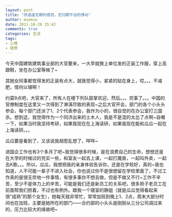 ```yaml
---
layout: post
title: "厌遥遥无期的感觉，恋归期不远的悸动"
author: miemie
date: 2011-10-20 15:42
comments: true
categories: 生活
tags:
- 心情
- 随想
---
```


今天中国建筑建筑事业部的大官要来，一大早就换上单位发的正装工作服，穿上高跟鞋，坐在办公室等候了~

<!-- more -->

其她女同事都觉得发的正装有点大，就我觉得小，紧紧的贴在身上，哎。。。不减肥，情何以堪啊！

约莫9点吧，大官来了，所有人在楼下列队鼓掌欢迎，然后。。。完事了。。。中国的官僚制度在这里又一次得到了淋漓尽致的表现~之后大官开会，部门的各个小头头参会，每个部门还派了1、2个代表参会，我作为小的，很自觉的在办公室打三国杀。想到这，我觉得作为一个同济出来的土木人，我是不是混的太怂了点啊~自嘲一下，如果当时我坚持考研，如果我现在在上海读研，如果我现在能和瓜瓜一起在上海读研。。。

瓜瓜要是看到了，又该说我胡思乱想了，咩咩~

进国企工作也有3个多月了吧~我觉得很多时候，是在浪费自己的生命，想想还是在大学的时候过的充实一些，和室友一起去上课，一起打魔兽，一起叫外卖，一起去K歌。。。所以，瓜瓜，我想把我的亲身体验告诉你，还是在学校好，真的~我也知道，人不可能一辈子不进入社会，你也说过你不是很想留在学校里面了，不过工作真的是很无奈地一件事情，有很多事你不想去做，但是不做又不行~工作不辛苦，至少不是体力上的辛苦，可能是我们还是新员工的关系吧，很多担子老员工在前面帮我们担着，不过也有例外。跟我一个寝室的静姐（就是瓜瓜觉得看起来很“成熟”的那个女生），她每天就非常忙，常常加班到晚上1、2点，周末大部分时间也在加班，主要是她所在的部门——合约部的小头头是刚刚从三分公司调过来的，压力比较大的缘故吧~

